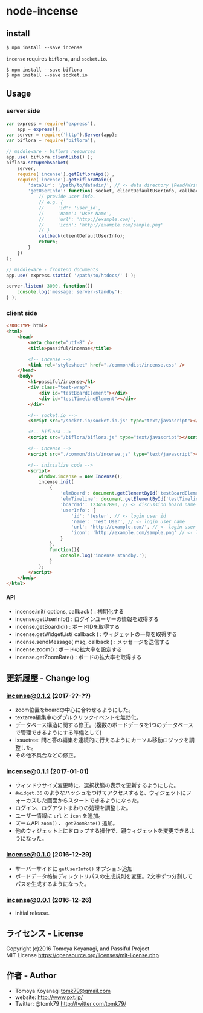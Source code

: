 # node-incense

## install

```
$ npm install --save incense
```

`incense` requires `biflora`, and `socket.io`.

```
$ npm install --save biflora
$ npm install --save socket.io
```

## Usage

### server side

```js
var express = require('express'),
	app = express();
var server = require('http').Server(app);
var biflora = require('biflora');

// middleware - biflora resources
app.use( biflora.clientLibs() );
biflora.setupWebSocket(
	server,
	require('incense').getBifloraApi() ,
	require('incense').getBifloraMain({
		'dataDir': '/path/to/datadir/', // <- data directory (Read/Write permission required)
		'getUserInfo': function( socket, clientDefaultUserInfo, callback ){
			// provide user info.
			// e.g. {
			//     'id': 'user_id',
			//     'name': 'User Name',
			//     'url': 'http://example.com/',
			//     'icon': 'http://example.com/sample.png'
			// }
			callback(clientDefaultUserInfo);
			return;
		}
	})
);

// middleware - frontend documents
app.use( express.static( '/path/to/htdocs/' ) );

server.listen( 3000, function(){
	console.log('message: server-standby');
} );
```

### client side

```html
<!DOCTYPE html>
<html>
	<head>
		<meta charset="utf-8" />
		<title>passiful/incense</title>

		<!-- incense -->
		<link rel="stylesheet" href="./common/dist/incense.css" />
	</head>
	<body>
		<h1>passiful/incense</h1>
		<div class="test-wrap">
			<div id="testBoardElement"></div>
			<div id="testTimelineElement"></div>
		</div>

		<!-- socket.io -->
		<script src="/socket.io/socket.io.js" type="text/javascript"></script>

		<!-- biflora -->
		<script src="/biflora/biflora.js" type="text/javascript"></script>

		<!-- incense -->
		<script src="./common/dist/incense.js" type="text/javascript"></script>

		<!-- initialize code -->
		<script>
			window.incense = new Incense();
			incense.init(
				{
					'elmBoard': document.getElementById('testBoardElement'),
					'elmTimeline': document.getElementById('testTimelineElement'),
					'boardId': 1234567890, // <- discussion board name
					'userInfo': {
						'id': 'tester', // <- login user id
						'name': 'Test User', // <- login user name
					    'url': 'http://example.com/', // <- login user profile page
					    'icon': 'http://example.com/sample.png' // <- login user icon
					}
				},
				function(){
					console.log('incense standby.');
				}
			);
		</script>
	</body>
</html>
```

#### API

- incense.init( options, callback ) : 初期化する
- incense.getUserInfo() : ログインユーザーの情報を取得する
- incense.getBoardId() : ボードIDを取得する
- incense.getWidgetList( callback ) : ウィジェットの一覧を取得する
- incense.sendMessage( msg, callback ) : メッセージを送信する
- incense.zoom() : ボードの拡大率を設定する
- incense.getZoomRate() : ボードの拡大率を取得する


## 更新履歴 - Change log

### incense@0.1.2 (2017-??-??)

- zoom位置をboardの中心に合わせるようにした。
- textarea編集中のダブルクリックイベントを無効化。
- データベース構造に関する修正。(複数のボードデータを1つのデータベースで管理できるようにする準備として)
- issuetree: 問と答の編集を連続的に行えるようにカーソル移動ロジックを調整した。
- その他不具合などの修正。

### incense@0.1.1 (2017-01-01)

- ウィンドウサイズ変更時に、選択状態の表示を更新するようにした。
- `#widget.36` のようなハッシュをつけてアクセスすると、ウィジェットにフォーカスした画面からスタートできるようになった。
- ログイン、ログアウトまわりの処理を調整した。
- ユーザー情報に `url` と `icon` を追加。
- ズームAPI `zoom()` 、 `getZoomRate()` 追加。
- 他のウィジェット上にドロップする操作で、親ウィジェットを変更できるようになった。

### incense@0.1.0 (2016-12-29)

- サーバーサイドに `getUserInfo()` オプション追加
- ボードデータ格納ディレクトリパスの生成規則を変更。2文字ずつ分割してパスを生成するようになった。

### incense@0.0.1 (2016-12-26)

- initial release.


## ライセンス - License

Copyright (c)2016 Tomoya Koyanagi, and Passiful Project<br />
MIT License https://opensource.org/licenses/mit-license.php


## 作者 - Author

- Tomoya Koyanagi <tomk79@gmail.com>
- website: <http://www.pxt.jp/>
- Twitter: @tomk79 <http://twitter.com/tomk79/>
